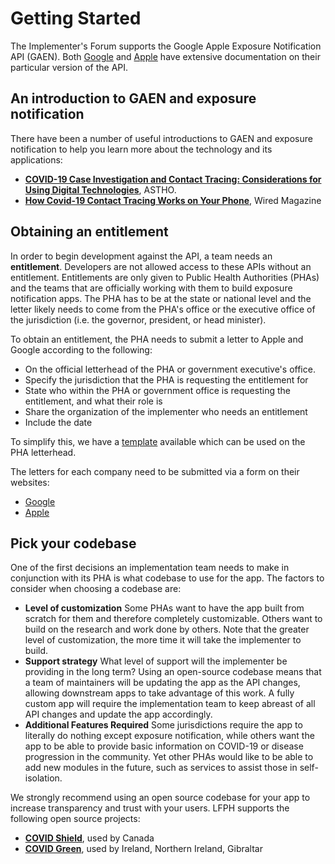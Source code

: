 # Getting Started

The Implementer's Forum supports the Google Apple Exposure Notification API (GAEN). Both [Google](https://www.google.com/covid19/exposurenotifications/) and [Apple](https://developer.apple.com/documentation/exposurenotification) have extensive documentation on their particular version of the API.

## An introduction to GAEN and exposure notification

There have been a number of useful introductions to GAEN and exposure notification to help you learn more about the technology and its applications: 

* [**COVID-19 Case Investigation and Contact Tracing: Considerations for Using Digital Technologies**](https://www.astho.org/ASTHOReports/COVID-19-Case-Investigation-and-Contact-Tracing-Considerations-for-Using-Digital-Technologies/07-16-20/), ASTHO.
* [**How Covid-19 Contact Tracing Works on Your Phone**](https://www.wired.com/story/covid-19-contact-tracing-apple-google/), Wired Magazine

## Obtaining an entitlement

In order to begin development against the API, a team needs an **entitlement**. Developers are not allowed access to these APIs without an entitlement. Entitlements are only given to Public Health Authorities (PHAs) and the teams that are officially working with them to build exposure notification apps. The PHA has to be at the state or national level and the letter likely needs to come from the PHA's office or the executive office of the jurisdiction (i.e. the governor, president, or head minister).

To obtain an entitlement, the PHA needs to submit a letter to Apple and Google according to the following:

* On the official letterhead of the PHA or government executive's office.
* Specify the jurisdiction that the PHA is requesting the entitlement for
* State who within the PHA or government office is requesting the entitlement, and what their role is
* Share the organization of the implementer who needs an entitlement
* Include the date

To simplify this, we have a [template](https://github.com/lfph/exposure-notification-playbook/blob/master/entitlement.md) available which can be used on the PHA letterhead.

The letters for each company need to be submitted via a form on their websites:

* [Google](https://support.google.com/googleplay/android-developer/contact/expo_notif_api)
* [Apple](https://developer.apple.com/contact/request/exposure-notification-entitlement)

## Pick your codebase

One of the first decisions an implementation team needs to make in conjunction with its PHA is what codebase to use for the app. The factors to consider when choosing a codebase are:

* **Level of customization** Some PHAs want to have the app built from scratch for them and therefore completely customizable. Others want to build on the research and work done by others. Note that the greater level of customization, the more time it will take the implementer to build.
* **Support strategy** What level of support will the implementer be providing in the long term? Using an open-source codebase means that a team of maintainers will be updating the app as the API changes, allowing downstream apps to take advantage of this work. A fully custom app will require the implementation team to keep abreast of all API changes and update the app accordingly.
* **Additional Features Required** Some jurisdictions require the app to literally do nothing except exposure notification, while others want the app to be able to provide basic information on COVID-19 or disease progression in the community. Yet other PHAs would like to be able to add new modules in the future, such as services to assist those in self-isolation.

We strongly recommend using an open source codebase for your app to increase transparency and trust with your users. LFPH supports the following open source projects:

* [**COVID Shield**](https://github.com/CovidShield), used by Canada
* [**COVID Green**](https://github.com/covidgreen), used by Ireland, Northern Ireland, Gibraltar
